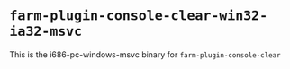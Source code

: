# `farm-plugin-console-clear-win32-ia32-msvc`

This is the i686-pc-windows-msvc binary for `farm-plugin-console-clear`
